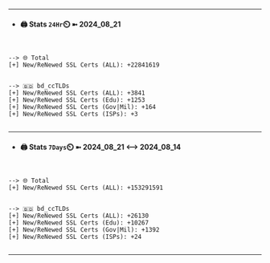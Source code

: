 

---
- #### 🖨️ **Stats** `24Hr`⏲️ ➼ 2024_08_21
```console


--> 🌐 Total
[+] New/ReNewed SSL Certs (ALL): +22841619


--> 🇧🇩 bd_ccTLDs
[+] New/ReNewed SSL Certs (ALL): +3841
[+] New/ReNewed SSL Certs (Edu): +1253
[+] New/ReNewed SSL Certs (Gov|Mil): +164
[+] New/ReNewed SSL Certs (ISPs): +3


```

---
- #### 🖨️ **Stats** `7Days`⏲️ ➼ 2024_08_21 <--> 2024_08_14
```console


--> 🌐 Total
[+] New/ReNewed SSL Certs (ALL): +153291591


--> 🇧🇩 bd_ccTLDs
[+] New/ReNewed SSL Certs (ALL): +26130
[+] New/ReNewed SSL Certs (Edu): +10267
[+] New/ReNewed SSL Certs (Gov|Mil): +1392
[+] New/ReNewed SSL Certs (ISPs): +24


```

---

